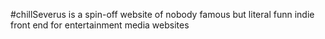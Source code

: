 
#chillSeverus is a spin-off website of nobody famous but literal funn indie front end for entertainment media websites
